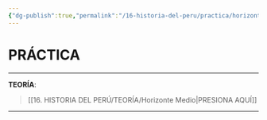 ```yaml
---
{"dg-publish":true,"permalink":"/16-historia-del-peru/practica/horizonte-medio/","tags":["Historia","Práctica"]}
---
```


# PRÁCTICA
---
**TEORÍA**:
>[[16. HISTORIA DEL PERÚ/TEORÍA/Horizonte Medio\|PRESIONA AQUÍ]]

---

